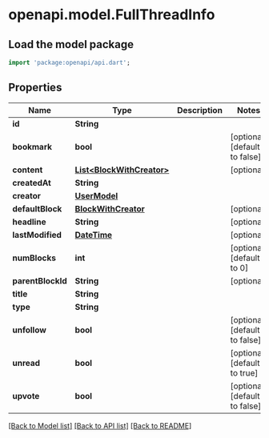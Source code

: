 # openapi.model.FullThreadInfo

## Load the model package
```dart
import 'package:openapi/api.dart';
```

## Properties
Name | Type | Description | Notes
------------ | ------------- | ------------- | -------------
**id** | **String** |  | 
**bookmark** | **bool** |  | [optional] [default to false]
**content** | [**List&lt;BlockWithCreator&gt;**](BlockWithCreator.md) |  | [optional] 
**createdAt** | **String** |  | 
**creator** | [**UserModel**](UserModel.md) |  | 
**defaultBlock** | [**BlockWithCreator**](BlockWithCreator.md) |  | [optional] 
**headline** | **String** |  | [optional] 
**lastModified** | [**DateTime**](DateTime.md) |  | [optional] 
**numBlocks** | **int** |  | [optional] [default to 0]
**parentBlockId** | **String** |  | [optional] 
**title** | **String** |  | 
**type** | **String** |  | 
**unfollow** | **bool** |  | [optional] [default to false]
**unread** | **bool** |  | [optional] [default to true]
**upvote** | **bool** |  | [optional] [default to false]

[[Back to Model list]](../README.md#documentation-for-models) [[Back to API list]](../README.md#documentation-for-api-endpoints) [[Back to README]](../README.md)


